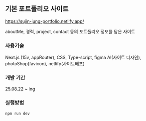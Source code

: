 ## 기본 포트폴리오 사이트
https://sujin-jung-portfolio.netlify.app/


aboutMe, 경력, project, contact 등의 포트폴리오 정보를 담은 사이트

### 사용기술
Next.js (15v, appRouter), CSS, Type-script, figma AI(사이트 디자인), photoShop(favicon), netlify(사이트배포)

### 개발 기간 
25.08.22 ~ ing

### 실행방법
```bash
npm run dev
```


